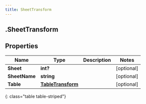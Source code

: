 ```yaml
---
title: SheetTransform
---
```

## .SheetTransform

## Properties

|Name | Type | Description | Notes|
|------------ | ------------- | ------------- | -------------|
| **Sheet** | **int?** |  | [optional] |
| **SheetName** | **string** |  | [optional] |
| **Table** | [**TableTransform**](TableTransform.html) |  | [optional] |
{: class="table table-striped"}


